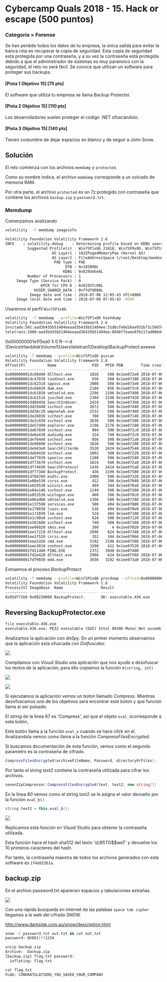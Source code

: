 # Cybercamp Quals 2018 - 15. Hack or escape (500 puntos)
### Categoría > Forense


Se han perdido todos los datos de tu empresa, la única salida para evitar la banca rota es recuperar la copia de seguridad. Esta copia de seguridad está protegida por una contraseña, y a su vez la contraseña está protegida debido a que el administrador de sistemas es muy paranoico con la seguridad, el reto no será fácil. Se conoce que utilizan un software para proteger sus backups.

#### [Pista 1 Objetivo 15] [75 pts]
El software que utiliza tu empresa se llama Backup Protector.

#### [Pista 2 Objetivo 15] [110 pts]
Los desarrolladores suelen proteger el código .NET ofuscándolo.

#### [Pista 3 Objetivo 15] [140 pts]
Tienen costumbre de dejar espacios en blanco y de seguir a John Snow.

## Solución

El reto comienza con los archivos `memdump` y `protected`.

Como su nombre indica, el archivo `memdump` corresponde a un volcado de memoria RAM.

Por otra parte, el archivo `protected` es un 7z protegido con contraseña que contiene los archivos `backup.zip` y `password.txt`.


### Memdump

Comenzamos analizando

```bash
volatility  -f memdump imageinfo

Volatility Foundation Volatility Framework 2.6
INFO    : volatility.debug    : Determining profile based on KDBG search...
          Suggested Profile(s) : Win7SP1x86_23418, Win7SP0x86, Win7SP1x86
                     AS Layer1 : IA32PagedMemoryPae (Kernel AS)
                     AS Layer2 : FileAddressSpace (/root/Desktop/memdump)
                      PAE type : PAE
                           DTB : 0x185000L
                          KDBG : 0x8293ebe8L
          Number of Processors : 1
     Image Type (Service Pack) : 0
                KPCR for CPU 0 : 0x8293fc00L
             KUSER_SHARED_DATA : 0xffdf0000L
           Image date and time : 2018-07-06 12:05:43 UTC+0000
     Image local date and time : 2018-07-06 07:05:43 -0500
```

Usaremos el perfil `Win7SP1x86`.

```bash
volatility  -f memdump --profile=Win7SP1x86 hashdump
Volatility Foundation Volatility Framework 2.6
Invitado:501:aad3b435b51404eeaad3b435b51404ee:31d6cfe0d16ae931b73c59d7e0c089c0::: -> [empty]
teletran1:1000:aad3b435b51404eeaad3b435b51404ee:8846f7eaee8fb117ad06bdd830b7586c::: -> password
```

0x000000001e1f5ea0      5      0 R--r-d \Device\HarddiskVolume1\Users\teletran1\Desktop\BackupProtect.exeexe

```bash
volatility -f memdump --profile=Win7SP1x86 psscan
Volatility Foundation Volatility Framework 2.6
Offset(P)          Name                PID   PPID PDB        Time created                   Time exited
------------------ ---------------- ------ ------ ---------- ------------------------------ ------------------------------
0x000000001dc09d40 dllhost.exe        1816    508 0x1ee072e0 2018-07-06 11:06:53 UTC+0000
0x000000001dc47030 taskhost.exe        656    508 0x1ee07380 2018-07-06 11:06:59 UTC+0000
0x000000001dc62318 sppsvc.exe         2008    508 0x1ee073e0 2018-07-06 11:06:59 UTC+0000
0x000000001dc66030 dwm.exe            2184    856 0x1ee073c0 2018-07-06 11:07:04 UTC+0000
0x000000001dcb1030 vmtoolsd.exe       2296   2196 0x1ee07400 2018-07-06 11:07:04 UTC+0000
0x000000001dcb1518 jusched.exe        2304   2196 0x1ee07420 2018-07-06 11:07:04 UTC+0000
0x000000001dd04458 SearchIndexer.     2424    508 0x1ee07360 2018-07-06 11:07:10 UTC+0000
0x000000001dd29448 svchost.exe        2672    508 0x1ee07440 2018-07-06 11:07:12 UTC+0000
0x000000001dd36c20 wmpnetwk.exe       2532    508 0x1ee07460 2018-07-06 11:07:11 UTC+0000
0x000000001de26030 svchost.exe         700    508 0x1ee07140 2018-07-06 11:06:50 UTC+0000
0x000000001de3c030 svchost.exe        3636    508 0x1ee07300 2018-07-06 11:08:51 UTC+0000
0x000000001de57d40 explorer.exe       2196   2176 0x1ee07180 2018-07-06 11:07:04 UTC+0000
0x000000001de67030 svchost.exe         904    508 0x1ee071c0 2018-07-06 11:06:50 UTC+0000
0x000000001de6e438 audiodg.exe         324    740 0x1ee072c0 2018-07-06 12:02:58 UTC+0000
0x000000001de764e0 svchost.exe         856    508 0x1ee071a0 2018-07-06 11:06:50 UTC+0000
0x000000001de90890 svchost.exe        1020    508 0x1ee07200 2018-07-06 11:06:51 UTC+0000
0x000000001de943e0 SearchFilterHo     3520   2424 0x1ee07540 2018-07-06 12:05:43 UTC+0000
0x000000001deb9430 svchost.exe        1092    508 0x1ee07220 2018-07-06 11:06:51 UTC+0000
0x000000001def7030 spoolsv.exe        1208    508 0x1ee07240 2018-07-06 11:06:51 UTC+0000
0x000000001df73b70 svchost.exe        1624    508 0x1ee072a0 2018-07-06 11:06:52 UTC+0000
0x000000001df74030 SearchProtocol     1436   2424 0x1ee075a0 2018-07-06 12:05:43 UTC+0000
0x000000001df771b0 BackupProtect.      436   2196 0x1ee07580 2018-07-06 12:05:41 UTC+0000
0x000000001df8d780 msdtc.exe          1900    508 0x1ee07320 2018-07-06 11:06:53 UTC+0000
0x000000001e00e530 csrss.exe           412    396 0x1ee07040 2018-07-06 11:06:48 UTC+0000
0x000000001e029530 wininit.exe         404    344 0x1ee070a0 2018-07-06 11:06:48 UTC+0000
0x000000001e04a148 svchost.exe        1244    508 0x1ee07260 2018-07-06 11:06:51 UTC+0000
0x000000001e053530 winlogon.exe        460    396 0x1ee070c0 2018-07-06 11:06:48 UTC+0000
0x000000001e06ad08 vmtoolsd.exe       1396    508 0x1ee07280 2018-07-06 11:06:52 UTC+0000
0x000000001e137590 services.exe        508    404 0x1ee07080 2018-07-06 11:06:48 UTC+0000
0x000000001e170030 lsass.exe           516    404 0x1ee070e0 2018-07-06 11:06:49 UTC+0000
0x000000001e172030 lsm.exe             524    404 0x1ee07100 2018-07-06 11:06:49 UTC+0000
0x000000001e1c98e8 svchost.exe         624    508 0x1ee07120 2018-07-06 11:06:49 UTC+0000
0x000000001e501680 svchost.exe         740    508 0x1ee07160 2018-07-06 11:06:50 UTC+0000
0x000000001ee06020 smss.exe            260      4 0x1ee07020 2018-07-06 11:06:45 UTC+0000
0x000000001ee17210 dllhost.exe        2696    624 0x1ee07340 2018-07-06 12:05:44 UTC+0000
0x000000001ee1f520 csrss.exe           352    344 0x1ee07060 2018-07-06 11:06:48 UTC+0000
0x000000001eee2a58 cmd.exe            3192   2196 0x1ee07500 2018-07-06 11:07:28 UTC+0000
0x000000001eee3818 conhost.exe        3200    412 0x1ee07520 2018-07-06 11:07:28 UTC+0000
0x000000001fd11d40 PING.EXE           2372   3948 0x1ee07480
0x000000001fd2e420 dllhost.exe        2908    624 0x1ee07560 2018-07-06 12:05:41 UTC+0000   2018-07-06 12:05:46 UTC+0000
0x000000001fdf9030 mdd.exe            3036   3192 0x1ee073a0 2018-07-06 12:05:43 UTC+0000
```

Extraemos el proceso *BackupProtect*

```bash
volatility -f memdump --profile=Win7SP1x86 procdump --offset=0x000000001df771b0 -D dump
Volatility Foundation Volatility Framework 2.6
Process(V) ImageBase  Name                 Result
---------- ---------- -------------------- ------
0x85d771b0 0x00230000 BackupProtect.       OK: executable.436.exe
```

## Reversing BackupProtector.exe

```bash
file executable.436.exe
executable.436.exe: PE32 executable (GUI) Intel 80386 Mono/.Net assembly, for MS Windows
```

Analizamos la aplicación con *dnSpy*. En un primer momento observamos que la aplicación esta ofuscada con *Dotfuscator*.

![](img/dnspy.png)

Compilamos con *Visual Studio* una aplicación que nos ayude a desofuscar los textos de la aplicación, para ello copiamos la función `b(string, int)`

![](img/vs.png)

![](img/BackupProtector.png)

Si ejecutamos la aplicación vemos un boton llamado *Compress*. Mientras desofuscamos uno de los objetivos será encontrar este boton y que función llama al ser pulsado.

El string de la linea 67 es 'Compress', así que el objeto `eval_d`corresponde a este botón,

Este botón llama a la función `eval_e` cuando se hace click en el.
Analizandola vemos como llama a la función *CompressFilesEncrypted*.

Si buscamos documentación de esta función, vemos como el segundo parametro es la contraseña de cifrado.

```c#
CompressFilesEncrypted(archiveFileName, Password, directoryOrFiles);
```

Por tanto el string *text2* contiene la contraseña utilizada para cifrar los archivos.

```c#
sevenZipCompressor.CompressFilesEncrypted(text, text2, new string[])
```

En la linea 80 vemos como el string *text2* se le asigna el valor devuelto por la funcion `eval_b()`

```c#
string text2 = this.eval_b();
```

![](img/evalb.png)

Replicamos esta función en *Visual Studio* para obtener la contraseña utilizada.

Esta función hace el hash sha512 del texto 'iz)85TG$$weT' y devuelve los 10 primeros caracteres del hash.

Por tanto, la contraseña maestra de todos los archivos generados con este software es `1f4dd2261a`.


## backup.zip

En el archivo password.txt aparecen espacios y tabulaciones extrañas.

![](img/snow.png)

Con una rápida busqueda en internet de las palabas `space tab cipher` llegamos a la web del cifrado SNOW.

http://www.darkside.com.au/snow/description.html

```bash
snow -C password.txt out.txt && cat out.txt
password: QV651!!!1234
```

```bash
unzip backup.zip
Archive:  backup.zip
[backup.zip] flag.txt password:
  inflating: flag.txt
```

```bash
cat flag.txt
FLAG: CONGRATULATIONS_YOU_SAVED_YOUR_COMPANY
```

